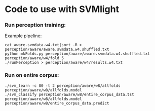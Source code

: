 # Code to use with SVMlight

### Run perception training:

Example pipeline:

    cat aware.svmdata.w4.txt|sort -R > perception/aware/aware.svmdata.w4.shuffled.txt
    python mkFolds.py perception/aware/aware.svmdata.w4.shuffled.txt perception/aware/w4/fold 5
    ./runPerception > perception/aware/w4/results.w4.txt

### Run on entire corpus:

    ./svm_learn -c 80 -t 2 perception/aware/w8/allfolds perception/aware/w8/allfolds.model
    ./svm_classify perception/aware/w8/entire_corpus_data.tst perception/aware/w8/allfolds.model perception/aware/w8/entire_corpus_data.predict
